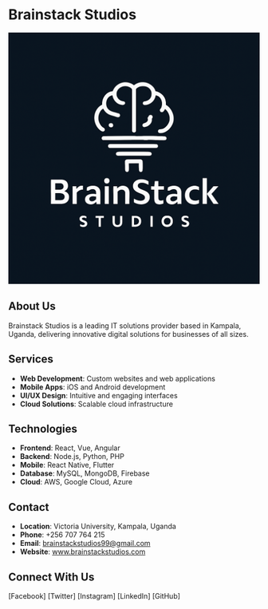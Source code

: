 # Brainstack Studios

![Brainstack Studios Logo](assets/images/PM.png)

## About Us
Brainstack Studios is a leading IT solutions provider based in Kampala, Uganda, delivering innovative digital solutions for businesses of all sizes.

## Services
- **Web Development**: Custom websites and web applications
- **Mobile Apps**: iOS and Android development
- **UI/UX Design**: Intuitive and engaging interfaces
- **Cloud Solutions**: Scalable cloud infrastructure

## Technologies
- **Frontend**: React, Vue, Angular
- **Backend**: Node.js, Python, PHP
- **Mobile**: React Native, Flutter
- **Database**: MySQL, MongoDB, Firebase
- **Cloud**: AWS, Google Cloud, Azure

## Contact
- **Location**: Victoria University, Kampala, Uganda
- **Phone**: +256 707 764 215
- **Email**: brainstackstudios99@gmail.com
- **Website**: www.brainstackstudios.com

## Connect With Us
[Facebook] [Twitter] [Instagram] [LinkedIn] [GitHub]
